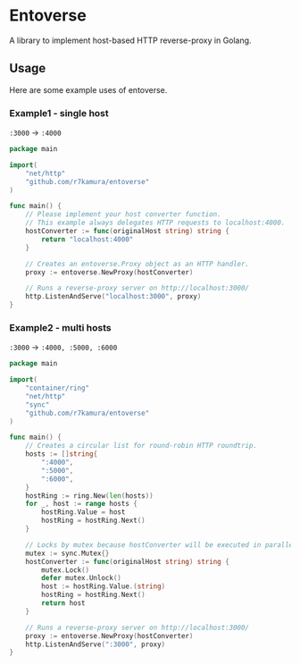 # Entoverse
A library to implement host-based HTTP reverse-proxy in Golang.

## Usage
Here are some example uses of entoverse.

### Example1 - single host
`:3000` -> `:4000`

```go
package main

import(
	"net/http"
	"github.com/r7kamura/entoverse"
)

func main() {
	// Please implement your host converter function.
	// This example always delegates HTTP requests to localhost:4000.
	hostConverter := func(originalHost string) string {
		return "localhost:4000"
	}

	// Creates an entoverse.Proxy object as an HTTP handler.
	proxy := entoverse.NewProxy(hostConverter)

	// Runs a reverse-proxy server on http://localhost:3000/
	http.ListenAndServe("localhost:3000", proxy)
}
```

### Example2 - multi hosts
`:3000` -> `:4000, :5000, :6000`

```go
package main

import(
	"container/ring"
	"net/http"
	"sync"
	"github.com/r7kamura/entoverse"
)

func main() {
	// Creates a circular list for round-robin HTTP roundtrip.
	hosts := []string{
		":4000",
		":5000",
		":6000",
	}
	hostRing := ring.New(len(hosts))
	for _, host := range hosts {
		hostRing.Value = host
		hostRing = hostRing.Next()
	}

	// Locks by mutex because hostConverter will be executed in parallel.
	mutex := sync.Mutex{}
	hostConverter := func(originalHost string) string {
		mutex.Lock()
		defer mutex.Unlock()
		host := hostRing.Value.(string)
		hostRing = hostRing.Next()
		return host
	}

	// Runs a reverse-proxy server on http://localhost:3000/
	proxy := entoverse.NewProxy(hostConverter)
	http.ListenAndServe(":3000", proxy)
}
```
